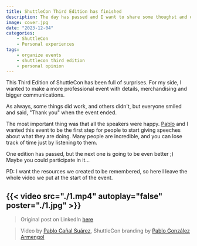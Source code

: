 ```yaml
---
title: ShuttleCon Third Edition has finished
description: The day has passed and I want to share some thoughst and one of the resources we used
image: cover.jpg
date: "2023-12-04"
categories:
    - ShuttleCon
    - Personal experiences
tags:
    - organize events
    - shuttlecon third edition
    - personal opinion
---
```


This Third Edition of ShuttleCon has been full of surprises. For my side, I wanted to make a more professional event with details, merchandising and bigger communications.

As always, some things did work, and others didn't, but everyone smiled and said, "Thank you" when the event ended.

The most important thing was that all the speakers were happy. [Pablo](https://www.linkedin.com/in/pablocanalsuarez/) and I wanted this event to be the first step for people to start giving speeches about what they are doing. Many people are incredible, and you can lose track of time just by listening to them.

One edition has passed, but the next one is going to be even better ;) Maybe you could participate in it...

PD: I want the resources we created to be remembered, so here I leave the whole video we put at the start of the event.

{{< video src="./1.mp4" autoplay="false" poster="./1.jpg" >}}
-----

> Original post on LinkedIn [here](https://www.linkedin.com/posts/anagciaschz_shuttlecon-tech-activity-7137447300963975170-6FBA?utm_source=share&utm_medium=member_desktop)

> Video by [Pablo Cañal Suárez](https://www.linkedin.com/in/pablocanalsuarez/), ShuttleCon branding by [Pablo González Armengol](https://www.linkedin.com/in/pablo-armengol/)
